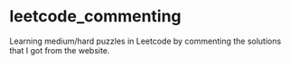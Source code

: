 # leetcode_commenting
Learning medium/hard puzzles in Leetcode by commenting the solutions that I got from the website.